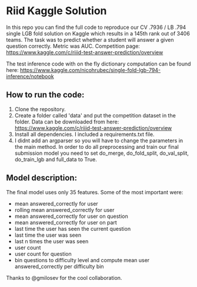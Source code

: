 # Riid Kaggle Solution
In this repo you can find the full code to reproduce our CV .7936 / LB .794 single LGB fold solution on Kaggle which results in a 145th rank out of 3406 teams. The task was to predict whether a student will answer a given question correctly. Metric was AUC. Competition page:
https://www.kaggle.com/c/riiid-test-answer-prediction/overview

The test inference code with on the fly dictionary computation can be found here: https://www.kaggle.com/nicohrubec/single-fold-lgb-794-inference/notebook

## How to run the code:
1. Clone the repository.
2. Create a folder called 'data' and put the competition dataset in the folder. Data can be downloaded from here: https://www.kaggle.com/c/riiid-test-answer-prediction/overview
3. Install all dependencies. I included a requirements.txt file.
4. I didnt add an argparser so you will have to change the parameters in the main method. In order to do all preprocessing and train our final submission model you need to set do_merge, do_fold_split, do_val_split, do_train_lgb and full_data to True.

## Model description:
The final model uses only 35 features. Some of the most important were:
- mean answered_correctly for user
- rolling mean answered_correctly for user
- mean answered_correctly for user on question
- mean answered_correctly for user on part
- last time the user has seen the current question
- last time the user was seen
- last n times the user was seen
- user count
- user count for question
- bin questions to difficulty level and compute mean user answered_correctly per difficulty bin

Thanks to @gmilosev for the cool collaboration.
